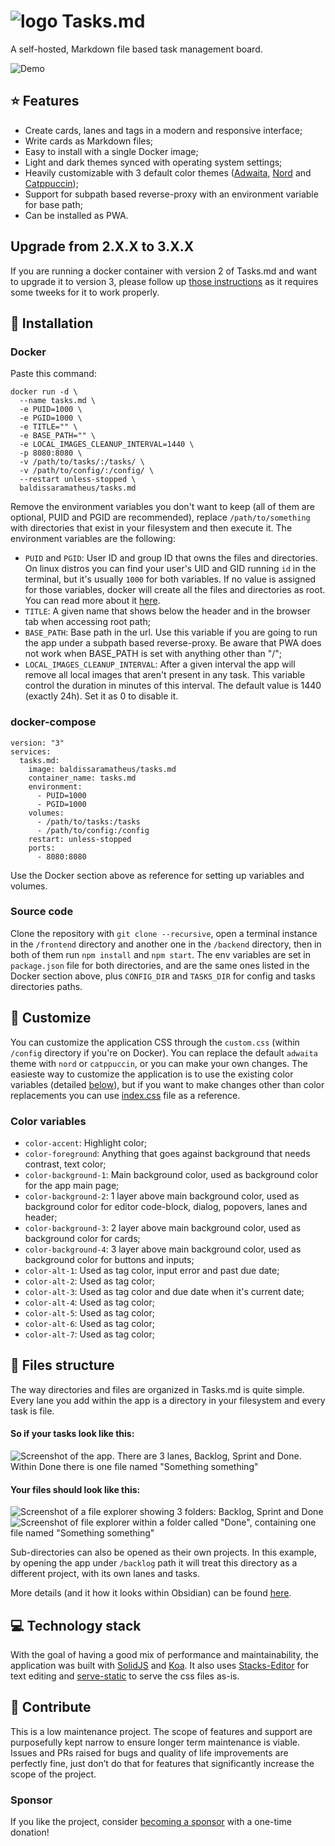 # ![logo](public/logo.png) Tasks.md
A self-hosted, Markdown file based task management board.


![Demo](./public/demo.gif)

## ⭐ Features
- Create cards, lanes and tags in a modern and responsive interface;
- Write cards as Markdown files;
- Easy to install with a single Docker image;
- Light and dark themes synced with operating system settings;
- Heavily customizable with 3 default color themes ([Adwaita](https://gnome.pages.gitlab.gnome.org/libadwaita/doc/main/named-colors.html), [Nord](https://www.nordtheme.com/) and [Catppuccin](https://github.com/catppuccin/catppuccin));
- Support for subpath based reverse-proxy with an environment variable for base path;
- Can be installed as PWA.

## Upgrade from 2.X.X to 3.X.X
If you are running a docker container with version 2 of Tasks.md and want to upgrade it to version 3, please follow up [those instructions](/public/migration-guide.md) as it requires some tweeks for it to work properly.

## 🐋 Installation
### Docker
Paste this command:
```
docker run -d \
  --name tasks.md \
  -e PUID=1000 \
  -e PGID=1000 \
  -e TITLE="" \
  -e BASE_PATH="" \
  -e LOCAL_IMAGES_CLEANUP_INTERVAL=1440 \
  -p 8080:8080 \
  -v /path/to/tasks/:/tasks/ \
  -v /path/to/config/:/config/ \
  --restart unless-stopped \
  baldissaramatheus/tasks.md
```
Remove the environment variables you don't want to keep (all of them are optional, PUID and PGID are recommended), replace `/path/to/something` with directories that exist in your filesystem and then execute it. The environment variables are the following:
- `PUID` and `PGID`: User ID and group ID that owns the files and directories. On linux distros you can find your user's UID and GID running `id` in the terminal, but it's usually `1000` for both variables. If no value is assigned for those variables, docker will create all the files and directories as root. You can read more about it [here](https://docs.linuxserver.io/general/understanding-puid-and-pgid/).
- `TITLE`: A given name that shows below the header and in the browser tab when accessing root path;
- `BASE_PATH`: Base path in the url. Use this variable if you are going to run the app under a subpath based reverse-proxy. Be aware that PWA does not work when BASE_PATH is set with anything other than "/";
- `LOCAL_IMAGES_CLEANUP_INTERVAL`: After a given interval the app will remove all local images that aren't present in any task. This variable control the duration in minutes of this interval. The default value is 1440 (exactly 24h). Set it as 0 to disable it.


### docker-compose
```
version: "3"
services:
  tasks.md:
    image: baldissaramatheus/tasks.md
    container_name: tasks.md
    environment:
      - PUID=1000
      - PGID=1000
    volumes:
      - /path/to/tasks:/tasks
      - /path/to/config:/config
    restart: unless-stopped
    ports:
      - 8080:8080
```
Use the Docker section above as reference for setting up variables and volumes.


### Source code
Clone the repository with `git clone --recursive`, open a terminal instance in the `/frontend` directory and another one in the `/backend` directory, then in both of them run `npm install` and `npm start`. The env variables are set in `package.json` file for both directories, and are the same ones listed in the Docker section above, plus `CONFIG_DIR` and `TASKS_DIR` for config and tasks directories paths.

## 🎨 Customize
You can customize the application CSS through the `custom.css` (within `/config` directory if you're on Docker). You can replace the default `adwaita` theme with `nord` or `catppuccin`, or you can make your own changes. The easieste way to customize the application is to use the existing color variables (detailed [below](#color-variables)), but if you want to make changes other than color replacements you can use [index.css](frontend/src/stylesheets/index.css) file as a reference.

### Color variables
- `color-accent`: Highlight color;
- `color-foreground`: Anything that goes against background that needs contrast, text color;
- `color-background-1`: Main background color, used as background color for the app main page;
- `color-background-2`: 1 layer above main background color, used as background color for editor code-block, dialog, popovers, lanes and header;
- `color-background-3`: 2 layer above main background color, used as background color for cards;
- `color-background-4`: 3 layer above main background color, used as background color for buttons and inputs;
- `color-alt-1`: Used as tag color, input error and past due date;
- `color-alt-2`: Used as tag color;
- `color-alt-3`: Used as tag color and due date when it's current date;
- `color-alt-4`: Used as tag color;
- `color-alt-5`: Used as tag color;
- `color-alt-6`: Used as tag color;
- `color-alt-7`: Used as tag color;


## 📁 Files structure
The way directories and files are organized in Tasks.md is quite simple. Every lane you add within the app is a directory in your filesystem and every task is file.

#### So if your tasks look like this:
![Screenshot of the app. There are 3 lanes, Backlog, Sprint and Done. Within Done there is one file named "Something something"](/public/directories-organization-1.png)

#### Your files should look like this:
![Screenshot of a file explorer showing 3 folders: Backlog, Sprint and Done](/public/directories-organization-2.png)
![Screenshot of file explorer within a folder called "Done", containing one file named "Something something"](/public/directories-organization-3.png)

Sub-directories can also be opened as their own projects. In this example, by opening the app under `/backlog` path it will treat this directory as a different project, with its own lanes and tasks.

More details (and it how it looks within Obsidian) can be found [here](https://github.com/BaldissaraMatheus/Tasks.md/issues/49).

## 💻 Technology stack
With the goal of having a good mix of performance and maintainability, the application was built with [SolidJS](https://github.com/solidjs/solid) and [Koa](https://github.com/koajs/koa). It also uses [Stacks-Editor](https://github.com/StackExchange/Stacks-Editor) for text editing and [serve-static](https://github.com/expressjs/serve-static) to serve the css files as-is.

## 🔨 Contribute
This is a low maintenance project. The scope of features and support are purposefully kept narrow to ensure longer term maintenance is viable. Issues and PRs raised for bugs and quality of life improvements are perfectly fine, just don’t do that for features that significantly increase the scope of the project.

### Sponsor
If you like the project, consider [becoming a sponsor](https://github.com/sponsors/BaldissaraMatheus) with a one-time donation!

